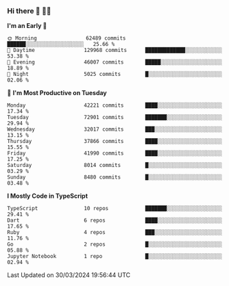 ### Hi there 👋 🧑‍💻



<!--START_SECTION:waka-->
**I'm an Early 🐤** 

```text
🌞 Morning                62489 commits       ██████░░░░░░░░░░░░░░░░░░░   25.66 % 
🌆 Daytime                129968 commits      █████████████░░░░░░░░░░░░   53.38 % 
🌃 Evening                46007 commits       █████░░░░░░░░░░░░░░░░░░░░   18.89 % 
🌙 Night                  5025 commits        █░░░░░░░░░░░░░░░░░░░░░░░░   02.06 % 
```
📅 **I'm Most Productive on Tuesday** 

```text
Monday                   42221 commits       ████░░░░░░░░░░░░░░░░░░░░░   17.34 % 
Tuesday                  72901 commits       ███████░░░░░░░░░░░░░░░░░░   29.94 % 
Wednesday                32017 commits       ███░░░░░░░░░░░░░░░░░░░░░░   13.15 % 
Thursday                 37866 commits       ████░░░░░░░░░░░░░░░░░░░░░   15.55 % 
Friday                   41990 commits       ████░░░░░░░░░░░░░░░░░░░░░   17.25 % 
Saturday                 8014 commits        █░░░░░░░░░░░░░░░░░░░░░░░░   03.29 % 
Sunday                   8480 commits        █░░░░░░░░░░░░░░░░░░░░░░░░   03.48 % 
```


**I Mostly Code in TypeScript** 

```text
TypeScript               10 repos            ███████░░░░░░░░░░░░░░░░░░   29.41 % 
Dart                     6 repos             ████░░░░░░░░░░░░░░░░░░░░░   17.65 % 
Ruby                     4 repos             ███░░░░░░░░░░░░░░░░░░░░░░   11.76 % 
Go                       2 repos             █░░░░░░░░░░░░░░░░░░░░░░░░   05.88 % 
Jupyter Notebook         1 repo              █░░░░░░░░░░░░░░░░░░░░░░░░   02.94 % 
```




 Last Updated on 30/03/2024 19:56:44 UTC
<!--END_SECTION:waka-->


